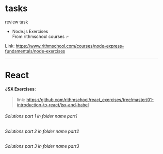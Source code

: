 # tasks
 review task  <br>
 

* Node.js Exercises  <br>
From rithmschool courses :-


 Link:
https://www.rithmschool.com/courses/node-express-fundamentals/node-exercises



<hr>
 
 # React
 #### JSX Exercises:
  > link: https://github.com/rithmschool/react_exercises/tree/master/01-introduction-to-react/jsx-and-babel
 ######  Solutions  part 1 in folder name part1
 ######  Solutions  part 2 in folder name part2
  ######  Solutions  part 3 in folder name part3


